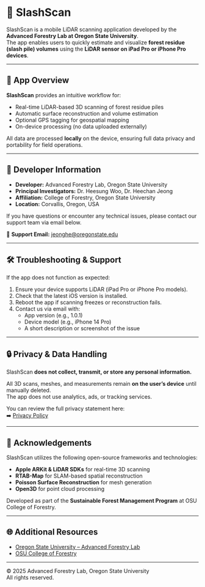 # 🌲 SlashScan

SlashScan is a mobile LiDAR scanning application developed by the **Advanced Forestry Lab at Oregon State University**.  
The app enables users to quickly estimate and visualize **forest residue (slash pile) volumes** using the **LiDAR sensor on iPad Pro or iPhone Pro devices**.

---

## 📱 App Overview

**SlashScan** provides an intuitive workflow for:
- Real-time LiDAR-based 3D scanning of forest residue piles  
- Automatic surface reconstruction and volume estimation  
- Optional GPS tagging for geospatial mapping  
- On-device processing (no data uploaded externally)

All data are processed **locally** on the device, ensuring full data privacy and portability for field operations.

---

## 🧭 Developer Information

- **Developer:** Advanced Forestry Lab, Oregon State University  
- **Principal Investigators:** Dr. Heesung Woo, Dr. Heechan Jeong  
- **Affiliation:** College of Forestry, Oregon State University  
- **Location:** Corvallis, Oregon, USA  

If you have questions or encounter any technical issues, please contact our support team via email below.

📩 **Support Email:** [jeonghe@oregonstate.edu](mailto:jeonghe@oregonstate.edu)

---

## 🛠️ Troubleshooting & Support

If the app does not function as expected:
1. Ensure your device supports LiDAR (iPad Pro or iPhone Pro models).  
2. Check that the latest iOS version is installed.  
3. Reboot the app if scanning freezes or reconstruction fails.  
4. Contact us via email with:
   - App version (e.g., 1.0.1)  
   - Device model (e.g., iPhone 14 Pro)  
   - A short description or screenshot of the issue  

---

## 🔒 Privacy & Data Handling

SlashScan **does not collect, transmit, or store any personal information.**

All 3D scans, meshes, and measurements remain **on the user’s device** until manually deleted.  
The app does not use analytics, ads, or tracking services.

You can review the full privacy statement here:  
➡️ [Privacy Policy](https://github.com/h0tqames/SlashScan/blob/main/PrivacyPolicy.md)

---

## 🧩 Acknowledgements

SlashScan utilizes the following open-source frameworks and technologies:
- **Apple ARKit & LiDAR SDKs** for real-time 3D scanning  
- **RTAB-Map** for SLAM-based spatial reconstruction  
- **Poisson Surface Reconstruction** for mesh generation  
- **Open3D** for point cloud processing  

Developed as part of the **Sustainable Forest Management Program** at OSU College of Forestry.

---

## 🌐 Additional Resources

- [Oregon State University – Advanced Forestry Lab](https://forestry.oregonstate.edu/)
- [OSU College of Forestry](https://www.forestry.oregonstate.edu/)

---

© 2025 Advanced Forestry Lab, Oregon State University  
All rights reserved.
